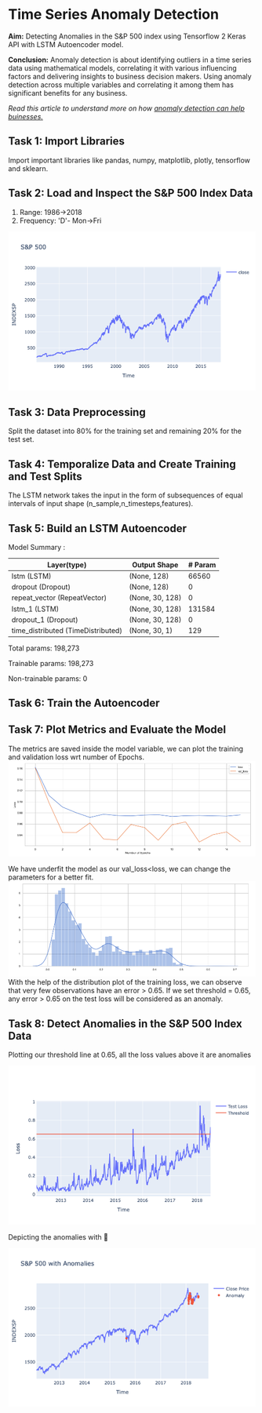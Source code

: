 # Time Series Anomaly Detection
**Aim:** Detecting Anomalies in the S&P 500 index using Tensorflow 2 Keras API with LSTM Autoencoder model.

**Conclusion:** Anomaly detection is about identifying outliers in a time series data using mathematical models, correlating it with various influencing factors and delivering insights to business decision makers. Using anomaly detection across multiple variables and correlating it among them has significant benefits for any business. 

*Read this article to understand more on how [anomaly detection can help buinesses.](https://www.itproportal.com/features/five-reasons-why-anomaly-detection-is-important-for-your-ecommerce-business/)*
## Task 1: Import Libraries
Import important libraries like pandas, numpy, matplotlib, plotly, tensorflow and sklearn.
## Task 2: Load and Inspect the S&P 500 Index Data

1. Range: 1986->2018
2. Frequency: 'D'- Mon->Fri

![S$P Data](https://raw.githubusercontent.com/datablogger-ml/Anomaly-detection-with-Keras/master/Anomaly%20Detection%20Images/Data.png)

## Task 3: Data Preprocessing
Split the dataset into 80% for the training set and remaining 20% for the test set.
## Task 4: Temporalize Data and Create Training and Test Splits
The LSTM network takes the input in the form of subsequences of equal intervals of input shape (n_sample,n_timesteps,features).
## Task 5: Build an LSTM Autoencoder
Model Summary :

Layer(type)  | Output Shape | # Param
------------ | -------------| --------
lstm (LSTM) | (None, 128) | 66560
dropout (Dropout) | (None, 128) | 0
repeat_vector (RepeatVector) | (None, 30, 128) | 0
lstm_1 (LSTM) | (None, 30, 128) | 131584
dropout_1 (Dropout) | (None, 30, 128) | 0
time_distributed (TimeDistributed) | (None, 30, 1) | 129

Total params: 198,273

Trainable params: 198,273

Non-trainable params: 0


## Task 6: Train the Autoencoder
## Task 7: Plot Metrics and Evaluate the Model
The metrics are saved inside the model variable, we can plot the training and validation loss wrt number of Epochs.
![Loss vs Epochs](https://raw.githubusercontent.com/datablogger-ml/Anomaly-detection-with-Keras/master/Anomaly%20Detection%20Images/Training_loss.png)

We have underfit the model as our val_loss<loss, we can change the parameters for a better fit.
![Training Loss](https://raw.githubusercontent.com/datablogger-ml/Anomaly-detection-with-Keras/master/Anomaly%20Detection%20Images/TrainingDIst.png)
With the help of the distribution plot of the training loss, we can observe that very few observations have an error > 0.65. If we set threshold = 0.65, any error > 0.65 on the test loss will be considered as an anomaly.
## Task 8: Detect Anomalies in the S&P 500 Index Data

Plotting our threshold line at 0.65, all the loss values above it are anomalies

![Threshold](https://raw.githubusercontent.com/datablogger-ml/Anomaly-detection-with-Keras/master/Anomaly%20Detection%20Images/Threshold.png)

Depicting the anomalies with :red_circle: 

![S&P500 Anomalies](https://raw.githubusercontent.com/datablogger-ml/Anomaly-detection-with-Keras/master/Anomaly%20Detection%20Images/S%26P500_anomalies.png)
